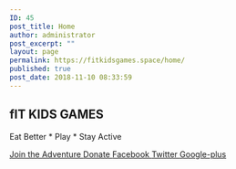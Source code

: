 ```yaml
---
ID: 45
post_title: Home
author: administrator
post_excerpt: ""
layout: page
permalink: https://fitkidsgames.space/home/
published: true
post_date: 2018-11-10 08:33:59
---
```

<h2>fIT KIDS GAMES</h2>		
			<p>Eat Better * Play * Stay Active</p>		
			<a href=" https://fitkidsgames.space/register" role="button" id="btnRegister">
						Join the Adventure
					</a>
			<a href="https://fitkidsgames.space/donation/" role="button">
						Donate
					</a>
							<a href="" target="_blank">
					Facebook
				</a>
							<a href="" target="_blank">
					Twitter
				</a>
							<a href="" target="_blank">
					Google-plus
				</a>